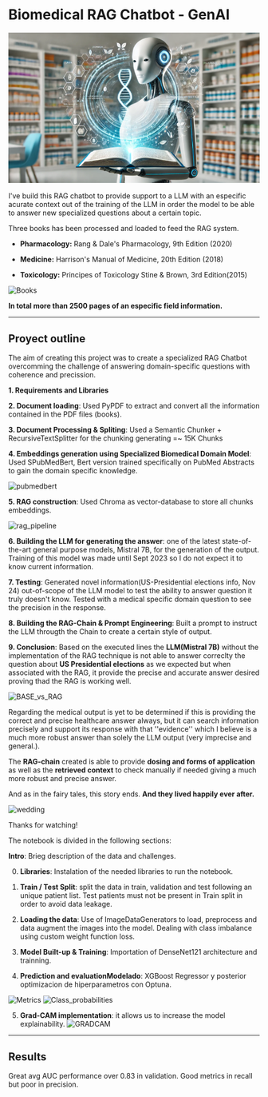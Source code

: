 # **Biomedical RAG Chatbot - GenAI**

![genai_chat](images/genai_chat.PNG)

I've build this RAG chatbot to provide support to a LLM with an especific acurate context out of the training of the LLM in order the model to be able to answer new specialized questions about a certain topic.

Three books has been processed and loaded to feed the RAG system.

- **Pharmacology:** Rang & Dale's Pharmacology, 9th Edition (2020)

- **Medicine:** Harrison's Manual of Medicine, 20th Edition (2018)

- **Toxicology:** Principes of Toxicology Stine & Brown, 3rd Edition(2015)

![Books](books.PNG)

**In total more than 2500 pages of an especific field information.**

---


## **Proyect outline**


The aim of creating this project was to create a specialized RAG Chatbot overcomming the challenge of answering domain-specific questions with coherence and precission.

**1. Requirements and Libraries**

**2. Document loading**: Used PyPDF to extract and convert all the information contained in the PDF files (books).

**3. Document Processing & Spliting**: Used a Semantic Chunker + RecursiveTextSplitter for the chunking generating =~ 15K Chunks

**4. Embeddings generation using Specialized Biomedical Domain Model**: Used SPubMedBert, Bert version trained specifically on PubMed Abstracts to gain the domain specific knowledge.

![pubmedbert](pubmedbert.PNG)

**5. RAG construction**: Used Chroma as vector-database to store all chunks embeddings.

![rag_pipeline](rag_pipeline.PNG)


**6. Building the LLM for generating the answer**: one of the latest state-of-the-art general purpose models, Mistral 7B, for the generation of the output. Training of this model was made until Sept 2023 so I do not expect it to know current information.

**7. Testing**: Generated novel information(US-Presidential elections info, Nov 24) out-of-scope of the LLM model to test the ability to answer question it truly doesn't know. Tested with a medical specific domain question to see the precision in the response.


**8. Building the RAG-Chain & Prompt Engineering**: Built a prompt to instruct the LLM througth the Chain to create a certain style of output.

**9. Conclusion**: Based on the executed lines the **LLM(Mistral 7B)** without the implementation of the RAG technique is not able to answer correclty the question about **US Presidential elections** as we expected but when associated with the RAG, it provide the precise and accurate answer desired proving thad the RAG is working well.

![BASE_vs_RAG](BASE_vs_RAG.PNG)

Regarding the medical output is yet to be determined if this is providing the correct and precise healthcare answer always, but it can search information precisely and support its response with that ''evidence'' which I believe is a much more robust answer than solely the LLM output (very imprecise and general.).

The **RAG-chain** created is able to provide **dosing and forms of application** as well as the **retrieved context** to check manually if needed giving a much more robust and precise answer.

And as in the fairy tales, this story ends. **And they lived happily ever after.**

![wedding](wedding.jpg)

Thanks for watching!







The notebook is divided in the following sections:

**Intro**: Brieg description of the data and challenges.
   
0. **Libraries**: Instalation of the needed libraries to run the notebook.
   
1. **Train / Test Split**: split the data in train, validation and test following an unique patient list. Test patients must not be present in Train split in order to avoid data leakage.
   
   
2. **Loading the data**: Use of ImageDataGenerators to load, preprocess and data augment the images into the model. Dealing with class imbalance using custom weight function loss.

   
3. **Model Built-up & Training**: Importation of DenseNet121 architecture and trainning.
    
4. **Prediction and evaluationModelado**: XGBoost Regressor y posterior optimizacion de hiperparametros con Optuna.

![Metrics](metrics.PNG)
![Class_probabilities](Class_probabilities.PNG)

5. **Grad-CAM implementation**: it allows us to increase the model explainability.
![GRADCAM](gradcam.PNG)
---


## **Results**  
Great avg AUC performance over 0.83 in validation. Good metrics in recall but poor in precision.


